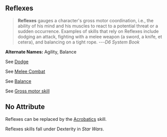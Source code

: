 Reflexes
--------

> __Reflexes__ gauges a character's gross motor coordination, i.e., the ability of his mind and his muscles to react to a potential threat or a sudden occurrence. Examples of skills that rely on Reflexes include dodging an attack, fighting with a melee weapon (a sword, a knife, et cetera), and balancing on a tight rope. ---<cite>D6 System Book</cite>

__Alternate Names:__ Agility, Balance

See [Dodge](Dodge)

See [Melee Combat](MeleeCombat)

See [Balance](Balance)

See [Gross motor skill](https://en.wikipedia.org/wiki/Gross_motor_skill)

No Attribute
------------

Reflexes can be replaced by the [Acrobatics](Acrobatics) skill.

Reflexes skills fall under Dexterity in _Star Wars_.

